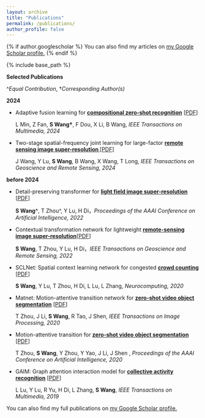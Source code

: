 ```yaml
---
layout: archive
title: "Publications"
permalink: /publications/
author_profile: false
---
```

{% if author.googlescholar %}
  You can also find my articles on <u><a href="{{author.googlescholar}}">my Google Scholar profile</a>.</u>
{% endif %}


{% include base_path %}


**Selected Publications**

^_Equal Contribution_, †_Corresponding Author(s)_

**2024**

* Adaptive fusion learning for **<u>compositional zero-shot recognition</u>** [[PDF](https://ieeexplore.ieee.org/)]
  
  L Min, Z Fan, **S Wang†**, F Dou, X Li, B Wang, _IEEE Transactions on Multimedia, 2024_ 

* Two-stage spatial-frequency joint learning for large-factor **<u> remote sensing image super-resolution </u>** [[PDF](https://ieeexplore.ieee.org/abstract/document/10411925)]

  J Wang, Y Lu, **S Wang**, B Wang, X Wang, T Long, _IEEE Transactions on Geoscience and Remote Sensing, 2024_ 
 
**before 2024**

* Detail-preserving transformer for **<u>light field image super-resolution</u>** [[PDF](https://ojs.aaai.org/index.php/AAAI/article/view/20153)]
  
  **S Wang^**, T Zhou^, Y Lu, H Di，_Proceedings of the AAAI Conference on Artificial Intelligence, 2022_

* Contextual transformation network for lightweight **<u>remote-sensing image super-resolution</u>**[[PDF](https://ieeexplore.ieee.org/abstract/document/9632567)]

  **S Wang**, T Zhou, Y Lu, H Di，_IEEE Transactions on Geoscience and Remote Sensing, 2022_

* SCLNet: Spatial context learning network for congested **<u>crowd counting</u>** [[PDF](https://www.sciencedirect.com/science/article/abs/pii/S0925231220307864)]
    
  **S Wang**, Y Lu, T Zhou, H Di, L Lu, L Zhang, _Neurocomputing, 2020_
* Matnet: Motion-attentive transition network for **<u>zero-shot video object segmentation</u>** [[PDF](https://ieeexplore.ieee.org/abstract/document/9165947)]

  T Zhou, J Li, **S Wang**, R Tao, J Shen, _IEEE Transactions on Image Processing, 2020_

* Motion-attentive transition for **<u>zero-shot video object segmentation</u>** [[PDF](https://ojs.aaai.org/index.php/AAAI/article/view/7008)]

  T Zhou, **S Wang**, Y Zhou, Y Yao, J Li, J Shen , _Proceedings of the AAAI Conference on Artificial Intelligence, 2020_

* GAIM: Graph attention interaction model for  **<u>collective activity recognition</u>** [[PDF](https://ieeexplore.ieee.org/abstract/document/8769904)]

  L Lu, Y Lu, R Yu, H Di, L Zhang, **S Wang**, _IEEE Transactions on Multimedia, 2019_

You can also find my full publications on <u><a href="{{https://scholar.google.com/citations?user=XVAhrT4AAAAJ&hl=zh-CN}}">my Google Scholar profile</a>.</u>

